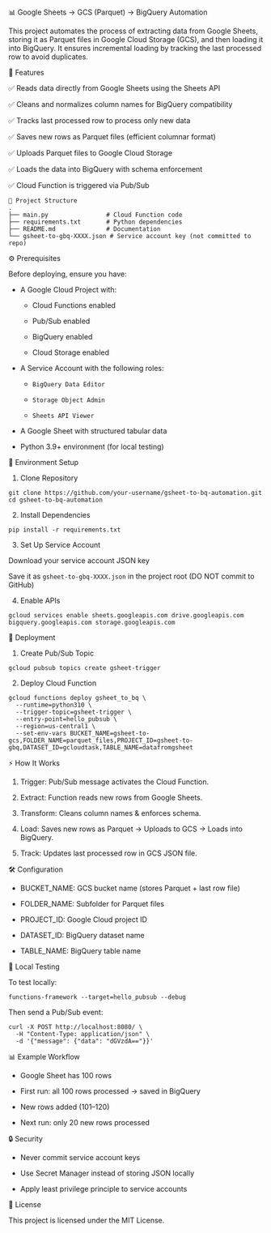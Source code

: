 📊 Google Sheets → GCS (Parquet) → BigQuery Automation

This project automates the process of extracting data from Google Sheets, storing it as Parquet files in Google Cloud Storage (GCS), and then loading it into BigQuery.
It ensures incremental loading by tracking the last processed row to avoid duplicates.

🚀 Features

✅ Reads data directly from Google Sheets using the Sheets API

✅ Cleans and normalizes column names for BigQuery compatibility

✅ Tracks last processed row to process only new data

✅ Saves new rows as Parquet files (efficient columnar format)

✅ Uploads Parquet files to Google Cloud Storage

✅ Loads the data into BigQuery with schema enforcement

✅ Cloud Function is triggered via Pub/Sub
```
📂 Project Structure
.
├── main.py                # Cloud Function code
├── requirements.txt       # Python dependencies
├── README.md              # Documentation
└── gsheet-to-gbq-XXXX.json # Service account key (not committed to repo)
```
⚙️ Prerequisites

Before deploying, ensure you have:

* A Google Cloud Project with:

  * Cloud Functions enabled

  * Pub/Sub enabled

  * BigQuery enabled

  * Cloud Storage enabled

* A Service Account with the following roles:

  * `BigQuery Data Editor`

  * `Storage Object Admin`

  * `Sheets API Viewer`

* A Google Sheet with structured tabular data

* Python 3.9+ environment (for local testing)

📌 Environment Setup
1. Clone Repository
```
git clone https://github.com/your-username/gsheet-to-bq-automation.git
cd gsheet-to-bq-automation
```
2. Install Dependencies
```
pip install -r requirements.txt
```
3. Set Up Service Account

Download your service account JSON key

Save it as `gsheet-to-gbq-XXXX.json` in the project root (DO NOT commit to GitHub)

4. Enable APIs
```
gcloud services enable sheets.googleapis.com drive.googleapis.com bigquery.googleapis.com storage.googleapis.com
```
🚀 Deployment
1. Create Pub/Sub Topic
```
gcloud pubsub topics create gsheet-trigger
```
2. Deploy Cloud Function
```
gcloud functions deploy gsheet_to_bq \
  --runtime=python310 \
  --trigger-topic=gsheet-trigger \
  --entry-point=hello_pubsub \
  --region=us-central1 \
  --set-env-vars BUCKET_NAME=gsheet-to-gcs,FOLDER_NAME=parquet_files,PROJECT_ID=gsheet-to-gbq,DATASET_ID=gcloudtask,TABLE_NAME=datafromgsheet
```
⚡ How It Works

1. Trigger: Pub/Sub message activates the Cloud Function.

2. Extract: Function reads new rows from Google Sheets.

3. Transform: Cleans column names & enforces schema.

4. Load: Saves new rows as Parquet → Uploads to GCS → Loads into BigQuery.

5. Track: Updates last processed row in GCS JSON file.

🛠️ Configuration

* BUCKET_NAME: GCS bucket name (stores Parquet + last row file)

* FOLDER_NAME: Subfolder for Parquet files

* PROJECT_ID: Google Cloud project ID

* DATASET_ID: BigQuery dataset name

* TABLE_NAME: BigQuery table name

🧪 Local Testing

To test locally:
```
functions-framework --target=hello_pubsub --debug
```

Then send a Pub/Sub event:
```
curl -X POST http://localhost:8080/ \
  -H "Content-Type: application/json" \
  -d '{"message": {"data": "dGVzdA=="}}'
```
📊 Example Workflow

* Google Sheet has 100 rows

* First run: all 100 rows processed → saved in BigQuery

* New rows added (101–120)

* Next run: only 20 new rows processed

🔒 Security

* Never commit service account keys

* Use Secret Manager instead of storing JSON locally

* Apply least privilege principle to service accounts

📝 License

This project is licensed under the MIT License.
